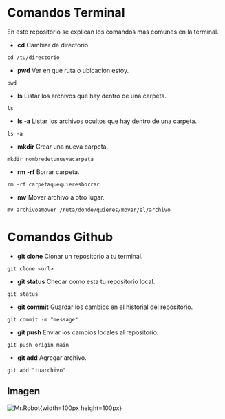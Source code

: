 # Comandos Terminal
En este repositorio se explican los comandos mas comunes en la terminal.

- **cd** Cambiar de directorio.

```cd /tu/directorio``` 

- **pwd** Ver en que ruta o ubicación estoy.

```pwd``` 
- **ls** Listar los archivos que hay dentro de una carpeta.

```ls``` 

- **ls -a** Listar los archivos ocultos que hay dentro de una carpeta.

```ls -a``` 
- **mkdir** Crear una nueva carpeta.

```mkdir nombredetunuevacarpeta``` 
- **rm -rf** Borrar carpeta.

```rm -rf carpetaquequieresborrar``` 
- **mv** Mover archivo a otro lugar.

```mv archivoamover /ruta/donde/quieres/mover/el/archivo```
# Comandos Github

- **git clone** Clonar un repositorio a tu terminal.
  
``` git clone <url> ```
- **git status** Checar como esta tu repositorio local.
  
```git status```
- **git commit** Guardar los cambios en el historial del repositorio.
  
```git commit -m "message"```

- **git push** Enviar los cambios locales al repositorio.
  
```git push origin main```

- **git add** Agregar archivo.
  
```git add "tuarchivo"```

## Imagen

![Mr.Robot](descarga.jpeg){width=100px height=100px}